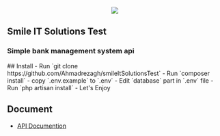 <p align="center">
<a href="https://laravel.com" target="_blank">
<img src="https://www.smileitsolutions.com/images/logo.png" max-width="400">
</a>
</p>

## Smile IT Solutions Test
<h3>Simple bank management system api</h3>
## Install
- Run `git clone https://github.com/Ahmadrezagh/smileItSolutionsTest` 
- Run `composer install`
- copy `.env.example` to `.env`
- Edit `database` part in `.env` file
- Run `php artisan install`
- Let's Enjoy

## Document
- [API Documention](https://documenter.getpostman.com/view/13815129/UzQuPkFn)

